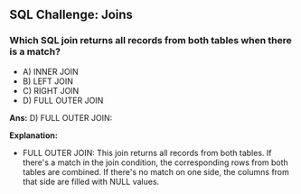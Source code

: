 ## SQL Challenge: Joins

### Which SQL join returns all records from both tables when there is a match?
- A) INNER JOIN
- B) LEFT JOIN
- C) RIGHT JOIN
- D) FULL OUTER JOIN

**Ans:** D) FULL OUTER JOIN:

**Explanation:**
- FULL OUTER JOIN: This join returns all records from both tables. If there's a match in the join condition, the corresponding rows from both tables are combined. If there's no match on one side, the columns from that side are filled with NULL values.
